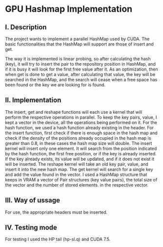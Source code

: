 # GPU Hashmap Implementation

## I. Description
The project wants to implement a parallel HashMap used by CUDA.
The basic functionalities that the HashMap will support are those of insert and get.

The way it is implemented is linear probing, so after calculating the hash (key), it will try to insert the pair to the repository position in HashMap, and if it is busy it will look for the first free value after it. As an optimization, then
when get is done to get a value, after calculating that value, the key will be searched in the HashMap, and the search will cease when a free space has been found or the key we are looking for is found.

## II. Implementation
The insert, get and reshape functions will each use a kernel that will perform the respective operations in parallel. To keep the key pairs, value, I kept a vector in the device, all the operations being performed on it. For the hash function, we used a hash function already existing in the header.
For the insert function, first check if there is enough space in the hash map and check if the density of the positions already occupied in the hash map is greater than 0.8, in these cases the hash map size will double.
The insert kernel will insert only one element. It will search from the position indicated by the hash function, the first free position, or if the key is already inserted. If the key already exists, its value will be updated, and if it does not exist it will be inserted.
The reshape kernel will take an old key pair, value, and insert it into the new hash map.
The get kernel will search for a single key and add the value found in the vector.
I used a HashMap structure that keeps in VRAM a vector of Pair structures (key value pairs), the total size of the vector and the number of stored elements.
in the respective vector.

## III. Way of ussage
For use, the appropriate headers must be inserted.

## IV. Testing mode
For testing I used the HP tail (hp-sl.q) and CUDA 7.5.
